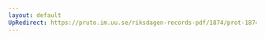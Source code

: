 ```yaml
---
layout: default
UpRedirect: https://pruto.im.uu.se/riksdagen-records-pdf/1874/prot-1874--ak--214/prot-1874--ak--214_004.pdf
---
```

